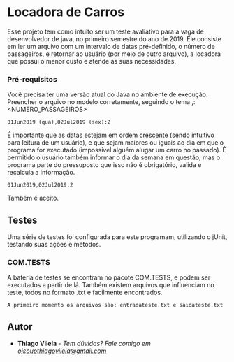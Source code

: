 # Locadora de Carros

Esse projeto tem como intuito ser um teste avaliativo para a vaga de desenvolvedor de java, no primeiro semestre do ano de 2019.
Ele consiste em ler um arquivo com um intervalo de datas pré-definido, o número de passageiros, e retornar ao usuário (por meio de outro arquivo),
a locadora que possui o menor custo e atende as suas necessidades.

### Pré-requisitos

Você precisa ter uma versão atual do Java no ambiente de execução.
Preencher o arquivo no modelo corretamente, seguindo o tema <DATA1>,<DATA2>:<NUMERO_PASSAGEIROS>

```
01Jun2019 (qua),02Jul2019 (sex):2
```

É importante que as datas estejam em ordem crescente (sendo intuitivo para leitura de um usuário), e que sejam maiores ou iguais ao dia em que o programa for executado (impossível alguém alugar um carro no passado). É permitido o usuário também informar o dia da semana em questão, mas o programa parte do pressuposto que isso não é obrigatório, valida e recalcula a informação.

```
01Jun2019,02Jul2019:2
```
Também é aceito.

## Testes

Uma série de testes foi configurada para este programam, utilizando o jUnit, testando suas ações e métodos.

### COM.TESTS

A bateria de testes se encontram no pacote COM.TESTS, e podem ser executados a partir de lá. 
Também existem arquivos que influenciam no teste, todos no formato .txt e facilmente encontrados. 

```
A primeiro momento os arquivos são: entradateste.txt e saidateste.txt
```

## Autor

* **Thiago Vilela** - *Tem dúvidas? Fale comigo em oisouothiagovilela@gmail.com*
